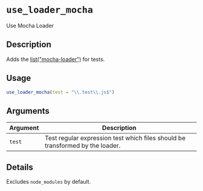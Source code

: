 # `use_loader_mocha`

Use Mocha Loader


## Description

Adds the [list("mocha-loader")](https://webpack.js.org/loaders/mocha-loader/) for tests.


## Usage

```r
use_loader_mocha(test = "\\.test\\.js$")
```


## Arguments

Argument      |Description
------------- |----------------
`test`     |     Test regular expression test which files should be transformed by the loader.


## Details

Excludes `node_modules` by default.


